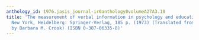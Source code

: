 ```yaml
---
anthology_id: 1976.jasis_journal-ir0anthology0volumeA27A3.10
title: 'The measurement of verbal information in psychology and education. Klaus Weltner.
  New York, Heidelberg: Springer-Verlag, 185 p. (1973) (Translated from the German
  by Barbara M. Crook) (ISBN 0-387-06335-8)'
---
```

